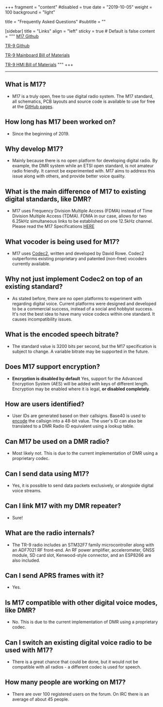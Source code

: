 +++
fragment = "content"
#disabled = true
date = "2019-10-05"
weight = 100
background = "light"

title = "Frequently Asked Questions"
#subtitle = ""

[sidebar]
  title = "Links"
  align = "left"
  sticky = true # Default is false
  content = """
[M17 Github](https://github.com/M17-Project)

[TR-9 Github](https://github.com/M17-Project/TR-9)

[TR-9 Mainboard Bill of Materials](https://htmlpreview.github.io/?https://github.com/M17-Project/TR-9/blob/master/kicad/Mainboard/BOM/ibom.html)

[TR-9 HMI Bill of Materials](https://htmlpreview.github.io/?https://github.com/M17-Project/TR-9/blob/master/kicad/HMI/BOM/ibom.html)
"""
+++

---
What is M17?
------------

* M17 is a truly open, free to use digital radio system. The M17 standard, all schematics, PCB layouts and source code is available to use for free at the [GitHub pages](https://github.com/M17-Project).

How long has M17 been worked on?
--------------------------------

* Since the beginning of 2019.

Why develop M17?
----------------

* Mainly because there is no open platform for developing digital radio. By example, the DMR system while an ETSI open standard, is not amateur radio friendly. It cannot be experimented with. M17 aims to address this issue along with others, and provide better voice quality.

What is the main difference of M17 to existing digital standards, like DMR?
---------------------------------------------------------------------------

* M17 uses Frequency Division Multiple Access (FDMA) instead of Time Division Multiple Access (TDMA). FDMA in our case, allows for two 6.25kHz simultaneous links to be established on one 12.5kHz channel. Please read the M17 Specifications [HERE](https://m17-protocol-specification.readthedocs.io/en/latest/)

What vocoder is being used for M17?
-----------------------------------

* M17 uses [Codec2](http://www.rowetel.com/wordpress/?page_id=452), written and developed by David Rowe. Codec2 outperforms existing proprietary and patented (non-free) vocoders currently available.

Why not just implement Codec2 on top of an existing standard?
-------------------------------------------------------------

* As stated before, there are no open platforms to experiment with regarding digital voice. Current platforms were designed and developed to be a commercial success, instead of a social and hobbyist success. It's not the best idea to have many voice codecs within one standard. It causes incompatibility issues.

What is the encoded speech bitrate?
-----------------------------------

* The standard value is 3200 bits per second, but the M17 specification is subject to change. A variable bitrate may be supported in the future.

Does M17 support encryption?
----------------------------

* **Encryption is disabled by default** Yes, support for the Advanced Encryption System (AES) will be added with keys of different length. Encryption may be enabled where it is legal, **or disabled completely**.

How are users identified?
-------------------------

* User IDs are generated based on their callsigns. Base40 is used to [encode](https://m17.programradios.com/) the callsign into a 48-bit value. The user's ID can also be translated to a DMR Radio ID equivalent using a lookup table.

Can M17 be used on a DMR radio?
-------------------------------

* Most likely not. This is due to the current implementation of DMR using a proprietary codec.

Can I send data using M17?
--------------------------

* Yes, it is possible to send data packets exclusively, or alongside digital voice streams.

Can I link M17 with my DMR repeater?
------------------------------------

* Sure!

What are the radio internals?
-----------------------------

* The TR-9 radio includes an STM32F7 family microcontroller along with an ADF7021 RF front-end. An RF power amplifier, accelerometer, GNSS module, SD card slot, Kenwood-style connector, and an ESP8266 are also included.

Can I send APRS frames with it?
-------------------------------

* Yes.

Is M17 compatible with other digital voice modes, like DMR?
-----------------------------------------------------------

* No. This is due to the current implementation of DMR using a proprietary codec.

Can I switch an existing digital voice radio to be used with M17?
-----------------------------------------------------------------

* There is a great chance that could be done, but it would not be compatible with all radios - a different codec is used for speech.

How many people are working on M17?
-----------------------------------

* There are over 100 registered users on the forum. On IRC there is an average of about 45 people.
